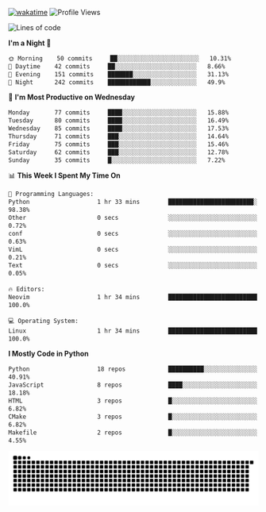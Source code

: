 [![wakatime](https://wakatime.com/badge/user/b920b284-3cde-4cd4-b72e-f7f22d050b16.svg)](https://wakatime.com/@b920b284-3cde-4cd4-b72e-f7f22d050b16)
![Profile Views](http://img.shields.io/badge/Profile%20Views-4586-blue)
<!--START_SECTION:waka-->
![Lines of code](https://img.shields.io/badge/From%20Hello%20World%20I%27ve%20Written--288%20Thousand%20lines%20of%20code-blue)

**I'm a Night 🦉** 

```text
🌞 Morning    50 commits     ██░░░░░░░░░░░░░░░░░░░░░░░   10.31% 
🌆 Daytime    42 commits     ██░░░░░░░░░░░░░░░░░░░░░░░   8.66% 
🌃 Evening    151 commits    ███████░░░░░░░░░░░░░░░░░░   31.13% 
🌙 Night      242 commits    ████████████░░░░░░░░░░░░░   49.9%

```
📅 **I'm Most Productive on Wednesday** 

```text
Monday       77 commits     ████░░░░░░░░░░░░░░░░░░░░░   15.88% 
Tuesday      80 commits     ████░░░░░░░░░░░░░░░░░░░░░   16.49% 
Wednesday    85 commits     ████░░░░░░░░░░░░░░░░░░░░░   17.53% 
Thursday     71 commits     ███░░░░░░░░░░░░░░░░░░░░░░   14.64% 
Friday       75 commits     ███░░░░░░░░░░░░░░░░░░░░░░   15.46% 
Saturday     62 commits     ███░░░░░░░░░░░░░░░░░░░░░░   12.78% 
Sunday       35 commits     █░░░░░░░░░░░░░░░░░░░░░░░░   7.22%

```


📊 **This Week I Spent My Time On** 

```text
💬 Programming Languages: 
Python                   1 hr 33 mins        ████████████████████████░   98.38% 
Other                    0 secs              ░░░░░░░░░░░░░░░░░░░░░░░░░   0.72% 
conf                     0 secs              ░░░░░░░░░░░░░░░░░░░░░░░░░   0.63% 
VimL                     0 secs              ░░░░░░░░░░░░░░░░░░░░░░░░░   0.21% 
Text                     0 secs              ░░░░░░░░░░░░░░░░░░░░░░░░░   0.05%

🔥 Editors: 
Neovim                   1 hr 34 mins        █████████████████████████   100.0%

💻 Operating System: 
Linux                    1 hr 34 mins        █████████████████████████   100.0%

```

**I Mostly Code in Python** 

```text
Python                   18 repos            ██████████░░░░░░░░░░░░░░░   40.91% 
JavaScript               8 repos             ████░░░░░░░░░░░░░░░░░░░░░   18.18% 
HTML                     3 repos             █░░░░░░░░░░░░░░░░░░░░░░░░   6.82% 
CMake                    3 repos             █░░░░░░░░░░░░░░░░░░░░░░░░   6.82% 
Makefile                 2 repos             █░░░░░░░░░░░░░░░░░░░░░░░░   4.55%

```



<!--END_SECTION:waka-->
![Snake animation](https://raw.githubusercontent.com/timmypidashev/timmypidashev/main/commits.svg)
